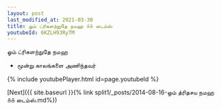 ```yaml
---
layout: post
last_modified_at: 2021-03-30
title: ஓம் ட்ரிகளற்றுதே நமஹ ௧௧ டைம்ஸ்
youtubeId: 6KZLH93RyTM
---
```

 
 
 ஓம் ட்ரிகளற்றுதே நமஹ  
 
 -  மூன்று காலங்களை அணிந்தவர் 
 
  
 
  
 
 
 
 
 
 


{% include youtubePlayer.html id=page.youtubeId %}
 
[Next]({{ site.baseurl }}{% link  split1/_posts/2014-08-16-ஓம் த்ரிதசய நமஹ ௧௧ டைம்ஸ்.md%})
 

